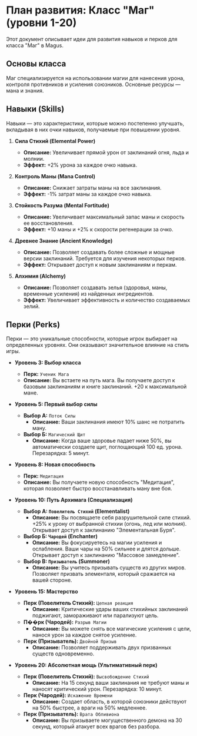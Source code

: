 # План развития: Класс "Маг" (уровни 1-20)

Этот документ описывает идеи для развития навыков и перков для класса "Маг" в Magus.

## Основы класса

Маг специализируется на использовании магии для нанесения урона, контроля противников и усиления союзников. Основные ресурсы — мана и знания.

## Навыки (Skills)

Навыки — это характеристики, которые можно постепенно улучшать, вкладывая в них очки навыков, получаемые при повышении уровня.

1.  **Сила Стихий (Elemental Power)**
    *   **Описание:** Увеличивает прямой урон от заклинаний огня, льда и молнии.
    *   **Эффект:** +2% урона за каждое очко навыка.

2.  **Контроль Маны (Mana Control)**
    *   **Описание:** Снижает затраты маны на все заклинания.
    *   **Эффект:** -1% затрат маны за каждое очко навыка.

3.  **Стойкость Разума (Mental Fortitude)**
    *   **Описание:** Увеличивает максимальный запас маны и скорость ее восстановления.
    *   **Эффект:** +10 маны и +2% к скорости регенерации за очко.

4.  **Древнее Знание (Ancient Knowledge)**
    *   **Описание:** Позволяет создавать более сложные и мощные версии заклинаний. Требуется для изучения некоторых перков.
    *   **Эффект:** Открывает доступ к новым заклинаниям и перкам.

5.  **Алхимия (Alchemy)**
    *   **Описание:** Позволяет создавать зелья (здоровья, маны, временные усиления) из найденных ингредиентов.
    *   **Эффект:** Увеличивает эффективность и количество создаваемых зелий.

## Перки (Perks)

Перки — это уникальные способности, которые игрок выбирает на определенных уровнях. Они оказывают значительное влияние на стиль игры.

*   **Уровень 3: Выбор класса**
    *   **Перк:** `Ученик Мага`
    *   **Описание:** Вы встаете на путь мага. Вы получаете доступ к базовым заклинаниям и книге заклинаний. +20 к максимальной мане.

*   **Уровень 5: Первый выбор силы**
    *   **Выбор А:** `Поток Силы`
        *   **Описание:** Ваши заклинания имеют 10% шанс не потратить ману.
    *   **Выбор Б:** `Магический Щит`
        *   **Описание:** Когда ваше здоровье падает ниже 50%, вы автоматически создаете щит, поглощающий 100 ед. урона. Перезарядка: 5 минут.

*   **Уровень 8: Новая способность**
    *   **Перк:** `Медитация`
    *   **Описание:** Вы получаете новую способность "Медитация", которая позволяет быстро восстанавливать ману вне боя.

*   **Уровень 10: Путь Архимага (Специализация)**
    *   **Выбор А: `Повелитель Стихий` (Elementalist)**
        *   **Описание:** Вы посвящаете себя разрушительной силе стихий. +25% к урону от выбранной стихии (огонь, лед или молния). Открывает доступ к заклинанию "Элементальная Буря".
    *   **Выбор Б: `Чародей` (Enchanter)**
        *   **Описание:** Вы фокусируетесь на магии усиления и ослабления. Ваши чары на 50% сильнее и длятся дольше. Открывает доступ к заклинанию "Массовое замедление".
    *   **Выбор В: `Призыватель` (Summoner)**
        *   **Описание:** Вы учитесь призывать существ из других миров. Позволяет призвать элементаля, который сражается на вашей стороне.

*   **Уровень 15: Мастерство**
    *   **Перк (Повелитель Стихий):** `Цепная реакция`
        *   **Описание:** Критические удары ваших стихийных заклинаний поджигают, замораживают или парализуют цель.
    *   **П��рк (Чародей):** `Разрыв Магии`
        *   **Описание:** Вы можете снять все магические усиления с цели, нанося урон за каждое снятое усиление.
    *   **Перк (Призыватель):** `Двойной Призыв`
        *   **Описание:** Позволяет поддерживать двух призванных существ одновременно.

*   **Уровень 20: Абсолютная мощь (Ультимативный перк)**
    *   **Перк (Повелитель Стихий):** `Высвобождение Стихий`
        *   **Описание:** На 15 секунд ваши заклинания не требуют маны и наносят критический урон. Перезарядка: 10 минут.
    *   **Перк (Чародей):** `Искажение Времени`
        *   **Описание:** Создает область, в которой союзники действуют на 50% быстрее, а враги на 50% медленнее.
    *   **Перк (Призыватель):** `Врата Обливиона`
        *   **Описание:** Вы призываете могущественного демона на 30 секунд, который атакует всех врагов без разбора.
